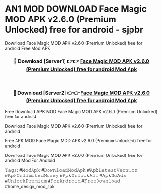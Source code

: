# AN1 MOD DOWNLOAD Face Magic MOD APK v2.6.0 (Premium Unlocked) free for android - sjpbr
Download Face Magic MOD APK v2.6.0 (Premium Unlocked) free for android Free Mod APK

<div align="center">
<h3>🔴 Download [Server1] 👉👉 <a href="https://apk-comot.site?title=Face_Magic_MOD_APK_v2.6.0_(Premium_Unlocked)_free_for_android">Face Magic MOD APK v2.6.0 (Premium Unlocked) free for android Mod Apk</a></h3><br>

<h3>🔴 Download [Server2] 👉👉 <a href="https://apk-comot.site?title=Face_Magic_MOD_APK_v2.6.0_(Premium_Unlocked)_free_for_android">Face Magic MOD APK v2.6.0 (Premium Unlocked) free for android Mod Apk</a></h3>
</div>


Free Download APK MOD Face Magic MOD APK v2.6.0 (Premium Unlocked) free for android

Download Face Magic MOD APK v2.6.0 (Premium Unlocked) free for android 

Free APK MOD Face Magic MOD APK v2.6.0 (Premium Unlocked) free for android 

Download Face Magic MOD APK v2.6.0 (Premium Unlocked) free for android Mod For Android

𝚃𝚊𝚐𝚜: #𝙼𝚘𝚍𝙰𝚙𝚔 #𝙳𝚘𝚠𝚗𝚕𝚘𝚊𝚍𝙼𝚘𝚍𝙰𝚙𝚔 #𝙰𝚙𝚔𝙻𝚊𝚝𝚎𝚜𝚝𝚅𝚎𝚛𝚜𝚒𝚘𝚗 #𝙰𝚙𝚔𝚄𝚗𝚕𝚒𝚖𝚒𝚝𝚎𝚍𝙼𝚘𝚗𝚎𝚢 #𝙰𝚙𝚔𝚄𝚗𝚕𝚘𝚌𝚔𝙰𝚕𝚕 #𝙰𝚙𝚔𝙽𝚘𝙰𝚍𝚜 #𝚄𝚗𝚕𝚘𝚌𝚔𝙿𝚛𝚎𝚖𝚒𝚞𝚖 #𝙵𝚘𝚛𝙰𝚗𝚍𝚛𝚘𝚒𝚍 #𝙵𝚛𝚎𝚎𝙳𝚘𝚠𝚗𝚕𝚘𝚊𝚍 #home_design_mod_apk
